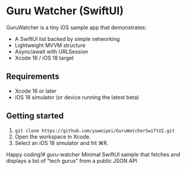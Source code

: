 # Guru Watcher (SwiftUI)

GuruWatcher is a tiny iOS sample app that demonstrates:

* A SwiftUI list backed by simple networking
* Lightweight MVVM structure
* Async/await with URLSession
* Xcode 16 / iOS 18 target

## Requirements
* Xcode 16 or later
* iOS 18 simulator (or device running the latest beta)

## Getting started
1. `git clone https://github.com/yuweipei/GuruWatcherSwiftUI.git`
2. Open the workspace in Xcode.
3. Select an iOS 18 simulator and hit ⌘R.

Happy coding!# guru-watcher
Minimal SwiftUI sample that fetches and displays a list of “tech gurus” from a public JSON API
